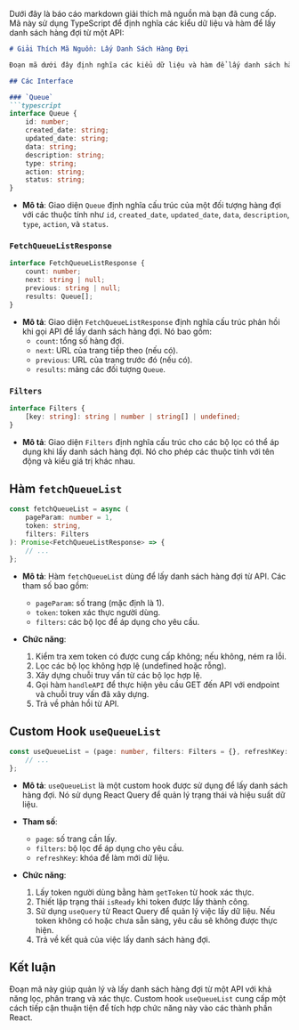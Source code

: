 Dưới đây là báo cáo markdown giải thích mã nguồn mà bạn đã cung cấp. Mã này sử dụng TypeScript để định nghĩa các kiểu dữ liệu và hàm để lấy danh sách hàng đợi từ một API:

```markdown
# Giải Thích Mã Nguồn: Lấy Danh Sách Hàng Đợi

Đoạn mã dưới đây định nghĩa các kiểu dữ liệu và hàm để lấy danh sách hàng đợi từ API. Dưới đây là chi tiết từng phần:

## Các Interface

### `Queue`
```typescript
interface Queue {
    id: number;
    created_date: string;
    updated_date: string;
    data: string;
    description: string;
    type: string;
    action: string;
    status: string;
}
```
- **Mô tả**: Giao diện `Queue` định nghĩa cấu trúc của một đối tượng hàng đợi với các thuộc tính như `id`, `created_date`, `updated_date`, `data`, `description`, `type`, `action`, và `status`.

### `FetchQueueListResponse`
```typescript
interface FetchQueueListResponse {
    count: number;
    next: string | null;
    previous: string | null;
    results: Queue[];
}
```
- **Mô tả**: Giao diện `FetchQueueListResponse` định nghĩa cấu trúc phản hồi khi gọi API để lấy danh sách hàng đợi. Nó bao gồm:
  - `count`: tổng số hàng đợi.
  - `next`: URL của trang tiếp theo (nếu có).
  - `previous`: URL của trang trước đó (nếu có).
  - `results`: mảng các đối tượng `Queue`.

### `Filters`
```typescript
interface Filters {
    [key: string]: string | number | string[] | undefined;
}
```
- **Mô tả**: Giao diện `Filters` định nghĩa cấu trúc cho các bộ lọc có thể áp dụng khi lấy danh sách hàng đợi. Nó cho phép các thuộc tính với tên động và kiểu giá trị khác nhau.

## Hàm `fetchQueueList`
```typescript
const fetchQueueList = async (
    pageParam: number = 1,
    token: string,
    filters: Filters
): Promise<FetchQueueListResponse> => {
    // ...
};
```
- **Mô tả**: Hàm `fetchQueueList` dùng để lấy danh sách hàng đợi từ API. Các tham số bao gồm:
  - `pageParam`: số trang (mặc định là 1).
  - `token`: token xác thực người dùng.
  - `filters`: các bộ lọc để áp dụng cho yêu cầu.
  
- **Chức năng**:
  1. Kiểm tra xem token có được cung cấp không; nếu không, ném ra lỗi.
  2. Lọc các bộ lọc không hợp lệ (undefined hoặc rỗng).
  3. Xây dựng chuỗi truy vấn từ các bộ lọc hợp lệ.
  4. Gọi hàm `handleAPI` để thực hiện yêu cầu GET đến API với endpoint và chuỗi truy vấn đã xây dựng.
  5. Trả về phản hồi từ API.

## Custom Hook `useQueueList`
```typescript
const useQueueList = (page: number, filters: Filters = {}, refreshKey: number) => {
    // ...
};
```
- **Mô tả**: `useQueueList` là một custom hook được sử dụng để lấy danh sách hàng đợi. Nó sử dụng React Query để quản lý trạng thái và hiệu suất dữ liệu.
- **Tham số**:
  - `page`: số trang cần lấy.
  - `filters`: bộ lọc để áp dụng cho yêu cầu.
  - `refreshKey`: khóa để làm mới dữ liệu.

- **Chức năng**:
  1. Lấy token người dùng bằng hàm `getToken` từ hook xác thực.
  2. Thiết lập trạng thái `isReady` khi token được lấy thành công.
  3. Sử dụng `useQuery` từ React Query để quản lý việc lấy dữ liệu. Nếu token không có hoặc chưa sẵn sàng, yêu cầu sẽ không được thực hiện.
  4. Trả về kết quả của việc lấy danh sách hàng đợi.

## Kết luận
Đoạn mã này giúp quản lý và lấy danh sách hàng đợi từ một API với khả năng lọc, phân trang và xác thực. Custom hook `useQueueList` cung cấp một cách tiếp cận thuận tiện để tích hợp chức năng này vào các thành phần React.

